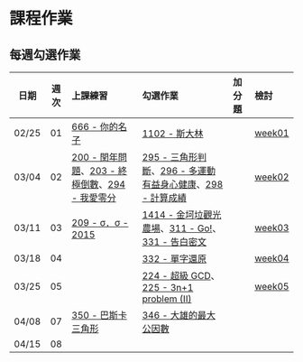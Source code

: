 # 課程作業

## 每週勾選作業

|  日期   |  週次  | 上課練習                                     | 勾選作業                                     | 加分題  | 檢討               |
| :---: | :--: | :--------------------------------------- | :--------------------------------------- | :--- | :--------------- |
| 02/25 |  01  | [666 - 你的名子][]                           | [1102 - 斯大林][]                           |      | [week01][week01] |
| 03/04 |  02  | [200 - 閏年問題][]、[203 - 終極倒數][]、[294 - 我愛零分][] | [295 - 三角形判斷][]、[296 - 多運動有益身心健康][]、[298 - 計算成績][] |      | [week02][week02] |
| 03/11 |  03  | [209 - σ．σ - 2015][]                     | [1414 - 金坷垃觀光農場][]、[311 - Go!][]、[331 - 告白密文][] |      | [week03][week03] |
| 03/18 |  04  |                                          | [332 - 單字還原][]                           |      | [week04][week04] |
| 03/25 |  05  |                                          | [224 - 超級 GCD][]、[225 - 3n+1 problem (II)][] |      | [week05][week05] |
| 04/08 |  07  | [350 - 巴斯卡三角形][] | [346 - 大雄的最大公因數][]                   |      |                  |
| 04/15 |  08  |                                          |                                          |      |                  |

[666 - 你的名子]: http://neoj.sprout.tw/problem/666/
[1102 - 斯大林]: http://neoj.sprout.tw/problem/1102/
[295 - 三角形判斷]: http://neoj.sprout.tw/problem/295/
[296 - 多運動有益身心健康]: http://neoj.sprout.tw/problem/296/
[298 - 計算成績]: http://neoj.sprout.tw/problem/298/
[200 - 閏年問題]: http://neoj.sprout.tw/problem/200/
[203 - 終極倒數]: http://neoj.sprout.tw/problem/203/
[294 - 我愛零分]: http://neoj.sprout.tw/problem/294/
[1414 - 金坷垃觀光農場]: http://neoj.sprout.tw/problem/1414/
[209 - σ．σ - 2015]: http://neoj.sprout.tw/problem/209/
[311 - Go!]: http://neoj.sprout.tw/problem/311/
[331 - 告白密文]: http://neoj.sprout.tw/problem/331/
[332 - 單字還原]: http://neoj.sprout.tw/problem/332/
[224 - 超級 GCD]: http://neoj.sprout.tw/problem/224/
[225 - 3n+1 problem (II)]: http://neoj.sprout.tw/problem/225/
[346 - 大雄的最大公因數]: http://neoj.sprout.tw/problem/346/
[350 - 巴斯卡三角形]: http://neoj.sprout.tw/problem/350/

[week01]: https://drive.google.com/open?id=0B_Qu9g2Wq4PbWUxDV2ZIcWlFVzA
[week02]: https://drive.google.com/open?id=0B8Sm4iboInAZVkF5ZkprWkdBejA
[week03]: https://hackmd.io/p/S1tjitFil#/
[week04]: https://drive.google.com/open?id=0B_Qu9g2Wq4PbTUo5Zi01WUw4TG8
[week05]: https://drive.google.com/open?id=0B_Qu9g2Wq4PbMExWR3kxeTViVjQ
